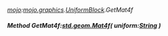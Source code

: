 _[mojo](../../modules/mojo/mojo-module.md):[mojo.graphics](../../modules/mojo/mojo-graphics.md).[UniformBlock](../../modules/mojo/mojo-graphics-uniformblock.md).GetMat4f_
##### Method GetMat4f:[std.geom.Mat4f](../../modules/std/std-geom-mat4f.md)( uniform:[String](../../modules/wonkey/wonkey-types-string.md) )
